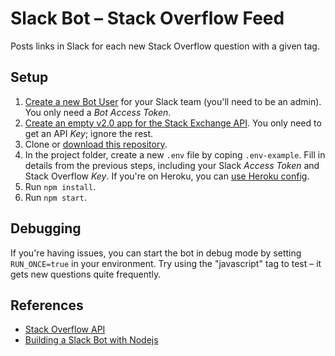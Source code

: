 # Slack Bot – Stack Overflow Feed

Posts links in Slack for each new Stack Overflow question with a given tag.

## Setup

1. [Create a new Bot User](https://api.slack.com/bot-users#how_do_i_create_custom_bot_users_for_my_team) for your Slack team (you'll need to be an admin). You only need a *Bot Access Token*.
2. [Create an empty v2.0 app for the Stack Exchange API](http://stackapps.com/apps/oauth/register). You only need to get an API *Key*; ignore the rest.
3. Clone or [download this repository](https://github.com/donmccurdy/stack-overflow-feed-bot/archive/master.zip).
4. In the project folder, create a new `.env` file by coping `.env-example`. Fill in details from the previous steps, including your Slack *Access Token* and Stack Overflow *Key*.  If you're on Heroku, you can [use Heroku config](https://devcenter.heroku.com/articles/config-vars#setting-up-config-vars-for-a-deployed-application).
5. Run `npm install`.
6. Run `npm start`.

## Debugging

If you're having issues, you can start the bot in debug mode by setting `RUN_ONCE=true` in your environment. Try using the "javascript" tag to test – it gets new questions quite frequently.

## References

* [Stack Overflow API](https://api.stackexchange.com/docs/advanced-search)
* [Building a Slack Bot with Nodejs](https://scotch.io/tutorials/building-a-slack-bot-with-node-js-and-chuck-norris-super-powers)
